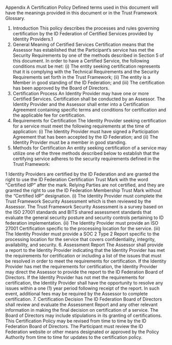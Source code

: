 Appendix A
Certification Policy
Defined terms used in this document will have the meanings provided in this document or in the Trust Framework Glossary.
1. Introduction
This policy describes the processes and rules governing certification by the ID Federation of Certified Services provided by Identity Providers.1
2. General Meaning of Certified Services
Certification means that the Assessor has established that the Participant’s service has met the Security Requirements by one of the methods described in Section 5 of this document. In order to have a Certified Service, the following conditions must be met:
(i) The entity seeking certification represents that it is complying with the Technical Requirements and the Security Requirements set forth in the Trust Framework;
(ii) The entity is a Member in good standing of the ID Federation; and
(iii) The certification has been approved by the Board of Directors.
3. Certification Process
An Identity Provider may have one or more Certified Services. Certification shall be conducted by an Assessor. The Identity Provider and the Assessor shall enter into a Certification Agreement containing specific terms and conditions for certification and the applicable fee for certification.
4. Requirements for Certification
The Identity Provider seeking certification for a service must meet the following requirements at the time of application:
(i) The Identity Provider must have signed a Participation Agreement that has been accepted by the ID Federation; and
(ii) The Identity Provider must be a member in good standing.
5. Methods for Certification
An entity seeking certification of a service may utilize one of the three methods described below to establish that the certifying service adheres to the security requirements defined in the Trust Framework:

1
Identity Providers are certified by the ID Federation and are granted the right to use the ID Federation Certification Trust Mark with the word “Certified IdP” after the mark. Relying Parties are not certified, and they are granted the right to use the ID Federation Membership Trust Mark without the “Certified IdP” designation. 
(i) The Identity Provider must complete the Trust Framework Security Assessment which is then reviewed by the Assessor. The Trust Framework Security Assessment is a survey based on the ISO 27001 standards and BITS shared assessment standards that evaluate the general security posture and security controls pertaining to ID federation implementation.
(ii) The Identity Provider must provide an ISO 27001 Certification specific to the processing location for the service.
(iii) The Identity Provider must provide a SOC 2 Type 2 Report specific to the processing location for the service that covers confidentiality, integrity, availability, and security.
6. Assessment Report
The Assessor shall provide a report to the Identity Provider indicating that the Identity Provider has met the requirements for certification or including a list of the issues that must be resolved in order to meet the requirements for certification. If the Identity Provider has met the requirements for certification, the Identity Provider may direct the Assessor to provide the report to the ID Federation Board of Directors. If the Identity Provider has not met the requirements for certification, the Identity Provider shall have the opportunity to resolve any issues within a one (1) year period following receipt of the report. In such event, additional fees may be required by the Assessor to complete certification.
7. Certification Decision
The ID Federation Board of Directors shall review and evaluate the Assessment Report and any other relevant information in making the final decision on certification of a service. The Board of Directors may include stipulations in its granting of certifications. This Certification Policy may be revised from time to time by the ID Federation Board of Directors. The Participant must review the ID Federation website or other means designated or approved by the Policy Authority from time to time for updates to the certification policy.

